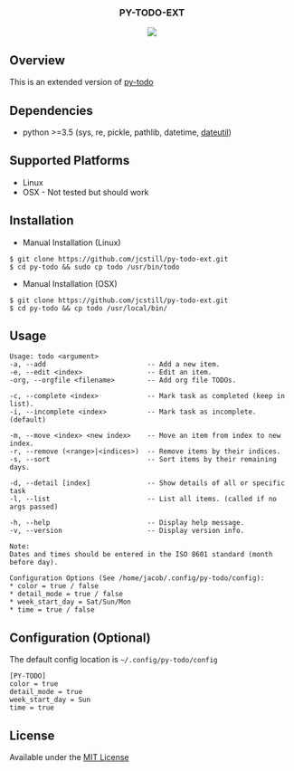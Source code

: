 <div align="center">
<h3>PY-TODO-EXT</h3>
<img src="https://raw.githubusercontent.com/jcstill/py-todo-ext/master/.meta/screenshot.png">

</div>

## Overview
This is an extended version of [py-todo](https://github.com/aesophor/py-todo)

## Dependencies
* python >=3.5 (sys, re, pickle, pathlib, datetime, [dateutil](https://dateutil.readthedocs.io/en/stable))

## Supported Platforms
* Linux
* OSX - Not tested but should work

## Installation
* Manual Installation (Linux)
```
$ git clone https://github.com/jcstill/py-todo-ext.git
$ cd py-todo && sudo cp todo /usr/bin/todo
```

* Manual Installation (OSX)
```
$ git clone https://github.com/jcstill/py-todo-ext.git
$ cd py-todo && cp todo /usr/local/bin/
```

## Usage
```
Usage: todo <argument>
-a, --add                         -- Add a new item.
-e, --edit <index>                -- Edit an item.
-org, --orgfile <filename>        -- Add org file TODOs.

-c, --complete <index>            -- Mark task as completed (keep in list).
-i, --incomplete <index>          -- Mark task as incomplete. (default)

-m, --move <index> <new index>    -- Move an item from index to new index.
-r, --remove (<range>|<indices>)  -- Remove items by their indices.
-s, --sort                        -- Sort items by their remaining days.

-d, --detail [index]              -- Show details of all or specific task
-l, --list                        -- List all items. (called if no args passed)

-h, --help                        -- Display help message.
-v, --version                     -- Display version info.

Note:
Dates and times should be entered in the ISO 8601 standard (month before day).

Configuration Options (See /home/jacob/.config/py-todo/config):
* color = true / false
* detail_mode = true / false
* week_start_day = Sat/Sun/Mon
* time = true / false

```

## Configuration (Optional)
The default config location is `~/.config/py-todo/config`

```
[PY-TODO]
color = true
detail_mode = true
week_start_day = Sun
time = true
```
## License
Available under the [MIT License](https://github.com/aesophor/py-todo/blob/master/LICENSE)

